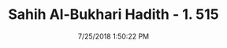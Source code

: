 ---
title        : "Sahih Al-Bukhari Hadith - 1. 515"
date         : 7/25/2018 1:50:22 PM
draft        : false
type         : "hadith"
layout       : "hadith"
BookCode     : "SHB"
VolumeNumber : "1"
HadithNumber : "515"
categories  :  ["Prayer Times-The time for Zuhr prayer"]
tags  :  ["Anas bin Malik"]
---